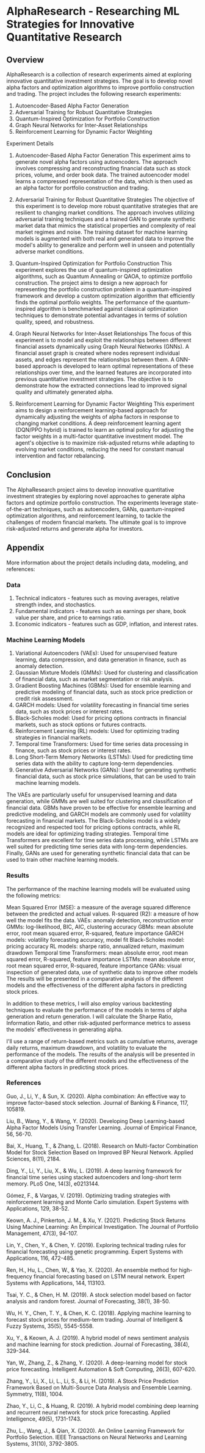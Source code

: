 # AlphaResearch - Researching ML Strategies for Innovative Quantitative Research

## Overview
AlphaResearch is a collection of research experiments aimed at exploring innovative quantitative investment strategies. The goal is to develop novel alpha factors and optimization algorithms to improve portfolio construction and trading. The project includes the following research experiments:
1. Autoencoder-Based Alpha Factor Generation
2. Adversarial Training for Robust Quantitative Strategies
3. Quantum-Inspired Optimization for Portfolio Construction
4. Graph Neural Networks for Inter-Asset Relationships
5. Reinforcement Learning for Dynamic Factor Weighting

Experiment Details

1. Autoencoder-Based Alpha Factor Generation
This experiment aims to generate novel alpha factors using autoencoders. The approach involves compressing and reconstructing financial data such as stock prices, volume, and order book data. The trained autoencoder model learns a compressed representation of the data, which is then used as an alpha factor for portfolio construction and trading.

2. Adversarial Training for Robust Quantitative Strategies
The objective of this experiment is to develop more robust quantitative strategies that are resilient to changing market conditions. The approach involves utilizing adversarial training techniques and a trained GAN to generate synthetic market data that mimics the statistical properties and complexity of real market regimes and noise. The training dataset for machine learning models is augmented with both real and generated data to improve the model's ability to generalize and perform well in unseen and potentially adverse market conditions.

3. Quantum-Inspired Optimization for Portfolio Construction
This experiment explores the use of quantum-inspired optimization algorithms, such as Quantum Annealing or QAOA, to optimize portfolio construction. The project aims to design a new approach for representing the portfolio construction problem in a quantum-inspired framework and develop a custom optimization algorithm that efficiently finds the optimal portfolio weights. The performance of the quantum-inspired algorithm is benchmarked against classical optimization techniques to demonstrate potential advantages in terms of solution quality, speed, and robustness.

4. Graph Neural Networks for Inter-Asset Relationships
The focus of this experiment is to model and exploit the relationships between different financial assets dynamically using Graph Neural Networks (GNNs). A financial asset graph is created where nodes represent individual assets, and edges represent the relationships between them. A GNN-based approach is developed to learn optimal representations of these relationships over time, and the learned features are incorporated into previous quantitative investment strategies. The objective is to demonstrate how the extracted connections lead to improved signal quality and ultimately generated alpha.

5. Reinforcement Learning for Dynamic Factor Weighting
This experiment aims to design a reinforcement learning-based approach for dynamically adjusting the weights of alpha factors in response to changing market conditions. A deep reinforcement learning agent (DQN/PPO hybrid) is trained to learn an optimal policy for adjusting the factor weights in a multi-factor quantitative investment model. The agent's objective is to maximize risk-adjusted returns while adapting to evolving market conditions, reducing the need for constant manual intervention and factor rebalancing.

## Conclusion
The AlphaResearch project aims to develop innovative quantitative investment strategies by exploring novel approaches to generate alpha factors and optimize portfolio construction. The experiments leverage state-of-the-art techniques, such as autoencoders, GANs, quantum-inspired optimization algorithms, and reinforcement learning, to tackle the challenges of modern financial markets. The ultimate goal is to improve risk-adjusted returns and generate alpha for investors.

## Appendix 
More information about the project details including data, modeling, and references: 

### Data 
1. Technical indicators - features such as moving averages, relative strength index, and stochastics.
2. Fundamental indicators - features such as earnings per share, book value per share, and price to earnings ratio.
3. Economic indicators - features such as GDP, inflation, and interest rates.

### Machine Learning Models
1. Variational Autoencoders (VAEs): Used for unsupervised feature learning, data compression, and data generation in finance, such as anomaly detection.
2. Gaussian Mixture Models (GMMs): Used for clustering and classification of financial data, such as market segmentation or risk analysis.
3. Gradient Boosting Machines (GBMs): Used for ensemble learning and predictive modeling of financial data, such as stock price prediction or credit risk assessment.
4. GARCH models: Used for volatility forecasting in financial time series data, such as stock prices or interest rates.
5. Black-Scholes model: Used for pricing options contracts in financial markets, such as stock options or futures contracts.
6. Reinforcement Learning (RL) models: Used for optimizing trading strategies in financial markets.
7. Temporal time Transformers: Used for time series data processing in finance, such as stock prices or interest rates.
8. Long Short-Term Memory Networks (LSTMs): Used for predicting time series data with the ability to capture long-term dependencies.
9. Generative Adversarial Networks (GANs): Used for generating synthetic financial data, such as stock price simulations, that can be used to train machine learning models.

The VAEs are particularly useful for unsupervised learning and data generation, while GMMs are well suited for clustering and classification of financial data. GBMs have proven to be effective for ensemble learning and predictive modeling, and GARCH models are commonly used for volatility forecasting in financial markets. The Black-Scholes model is a widely recognized and respected tool for pricing options contracts, while RL models are ideal for optimizing trading strategies. Temporal time Transformers are excellent for time series data processing, while LSTMs are well suited for predicting time series data with long-term dependencies. Finally, GANs are used for generating synthetic financial data that can be used to train other machine learning models.


### Results
The performance of the machine learning models will be evaluated using the following metrics:

Mean Squared Error (MSE): a measure of the average squared difference between the predicted and actual values.
R-squared (R2):  a measure of how well the model fits the data.
VAEs: anomaly detection, reconstruction error
GMMs: log-likelihood, BIC, AIC, clustering accuracy
GBMs: mean absolute error, root mean squared error, R-squared, feature importance
GARCH models: volatility forecasting accuracy, model fit
Black-Scholes model: pricing accuracy
RL models: sharpe ratio, annualized return, maximum drawdown
Temporal time Transformers: mean absolute error, root mean squared error, R-squared, feature importance
LSTMs: mean absolute error, root mean squared error, R-squared, feature importance
GANs: visual inspection of generated data, use of synthetic data to improve other models
The results will be presented in a comparative analysis of the different models and the effectiveness of the different alpha factors in predicting stock prices.

In addition to these metrics, I will also employ various backtesting techniques to evaluate the performance of the models in terms of alpha generation and return generation. I will calculate the Sharpe Ratio, Information Ratio, and other risk-adjusted performance metrics to assess the models' effectiveness in generating alpha.

I'll use a range of return-based metrics such as cumulative returns, average daily returns, maximum drawdown, and volatility to evaluate the performance of the models. The results of the analysis will be presented in a comparative study of the different models and the effectiveness of the different alpha factors in predicting stock prices.

### References 
Guo, J., Li, Y., & Sun, X. (2020). Alpha combination: An effective way to improve factor-based stock selection. Journal of Banking & Finance, 117, 105819.

Liu, B., Wang, Y., & Wang, Y. (2020). Developing Deep Learning-based Alpha Factor Models Using Transfer Learning. Journal of Empirical Finance, 56, 56-70.

Bai, X., Huang, T., & Zhang, L. (2018). Research on Multi-factor Combination Model for Stock Selection Based on Improved BP Neural Network. Applied Sciences, 8(11), 2184.

Ding, Y., Li, Y., Liu, X., & Wu, L. (2019). A deep learning framework for financial time series using stacked autoencoders and long-short term memory. PLoS One, 14(3), e0213144.

Gómez, F., & Vargas, V. (2019). Optimizing trading strategies with reinforcement learning and Monte Carlo simulation. Expert Systems with Applications, 129, 38-52.

Keown, A. J., Pinkerton, J. M., & Xu, Y. (2021). Predicting Stock Returns Using Machine Learning: An Empirical Investigation. The Journal of Portfolio Management, 47(3), 94-107.

Lin, Y., Chen, Y., & Chen, Y. (2019). Exploring technical trading rules for financial forecasting using genetic programming. Expert Systems with Applications, 116, 472-485.

Ren, H., Hu, L., Chen, W., & Yao, X. (2020). An ensemble method for high-frequency financial forecasting based on LSTM neural network. Expert Systems with Applications, 144, 113103.

Tsai, Y. C., & Chen, H. M. (2019). A stock selection model based on factor analysis and random forest. Journal of Forecasting, 38(1), 38-50.

Wu, H. Y., Chen, T. Y., & Chen, K. C. (2018). Applying machine learning to forecast stock prices for medium-term trading. Journal of Intelligent & Fuzzy Systems, 35(5), 5545-5558.

Xu, Y., & Keown, A. J. (2019). A hybrid model of news sentiment analysis and machine learning for stock prediction. Journal of Forecasting, 38(4), 329-344.

Yan, W., Zhang, Z., & Zhang, Y. (2020). A deep-learning model for stock price forecasting. Intelligent Automation & Soft Computing, 26(3), 607-620.

Zhang, Y., Li, X., Li, L., Li, S., & Li, H. (2019). A Stock Price Prediction Framework Based on Multi-Source Data Analysis and Ensemble Learning. Symmetry, 11(8), 1004.

Zhao, Y., Li, C., & Huang, R. (2019). A hybrid model combining deep learning and recurrent neural network for stock price forecasting. Applied Intelligence, 49(5), 1731-1743.

Zhu, L., Wang, J., & Qian, X. (2020). An Online Learning Framework for Portfolio Selection. IEEE Transactions on Neural Networks and Learning Systems, 31(10), 3792-3805.
